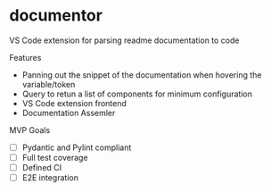 # documentor
VS Code extension for parsing readme documentation to code


Features
- Panning out the snippet of the documentation when hovering the variable/token
- Query to retun a list of components for minimum configuration
- VS Code extension frontend
- Documentation Assemler

MVP Goals
- [ ] Pydantic and Pylint compliant
- [ ] Full test coverage 
- [ ] Defined CI 
- [ ] E2E integration